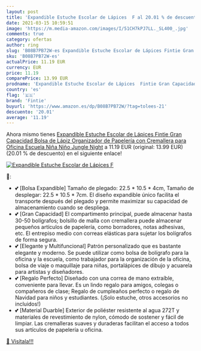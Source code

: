 ```yaml
---
layout: post
title: 'Expandible Estuche Escolar de Lápices  F al 20.01 % de descuento'
date: 2021-03-15 10:59:51
image: 'https://m.media-amazon.com/images/I/51CH7kPJ7LL._SL400_.jpg'
comments: true
category: ofertas
author: ring
slug: 'B08B7PB72W-es Expandible Estuche Escolar de Lápices Fintie Gran...'
sku: 'B08B7PB72W-es'
actualPrice: 11.19 EUR
currency: EUR
price: 11.19
comparePrice: 13.99 EUR
prodname: 'Expandible Estuche Escolar de Lápices  Fintie Gran Capacidad Bolsa de Lápiz Organizador de Papelería con Cremallera para Oficina Escuela Niña Niño  Jungle Night'
country: 'es'
flag: '🇪🇸'
brand: 'Fintie'
buyurl: 'https://www.amazon.es/dp/B08B7PB72W/?tag=tolees-21'
descuento: '20.01'
average: '11.19'
---
```


Ahora mismo tienes [Expandible Estuche Escolar de Lápices  Fintie Gran Capacidad Bolsa de Lápiz Organizador de Papelería con Cremallera para Oficina Escuela Niña Niño  Jungle Night](https://www.amazon.es/dp/B08B7PB72W/?tag=tolees-21) a 11.19 EUR (original: 13.99 EUR) (20.01 %  de descuento) en el siguiente enlace!

[![Expandible Estuche Escolar de Lápices  F](https://m.media-amazon.com/images/I/51CH7kPJ7LL._SL400_.jpg)](https://www.amazon.es/dp/B08B7PB72W/?tag=tolees-21)

🔎:

- 💕 [Bolsa Expandible] Tamaño de plegado: 22.5 * 10.5 * 4cm, Tamaño de desplegar: 22.5 * 10.5 * 7cm. El diseño expandible único facilita el transporte después del plegado y permite maximizar su capacidad de almacenamiento cuando se despliega.
- 💕 [Gran Capacidad] El compartimento principal, puede almacenar hasta 30-50 bolígrafos; bolsillo de malla con cremallera puede almacenar pequeños artículos de papelería, como borradores, notas adhesivas, etc. El entrepiso medio con correas elásticas para sujetar los bolígrafos de forma segura.
- 💕 [Elegante y Multifuncional] Patrón personalizado que es bastante elegante y moderno. Se puede utilizar como bolsa de bolígrafo para la oficina y la escuela, como trabajador para la organización de la oficina, bolsa de viaje o maquillaje para niñas, portalápices de dibujo y acuarela para artistas y diseñadores.
- 💕 [Regalo Perfecto] Diseñado con una correa de mano extraíble, conveniente para llevar. Es un lindo regalo para amigos, colegas o compañeros de clase; Regalo de cumpleaños perfecto o regalo de Navidad para niños y estudiantes. (¡Solo estuche, otros accesorios no incluidos!)
- 💕 [Material Duarble] Exterior de poliéster resistente al agua 272T y materiales de revestimiento de nylon, cómodo de sostener y fácil de limpiar. Las cremalleras suaves y duraderas facilitan el acceso a todos sus artículos de papelería u oficina.

[🛒 Visítala!!!](https://www.amazon.es/dp/B08B7PB72W/?tag=tolees-21)
